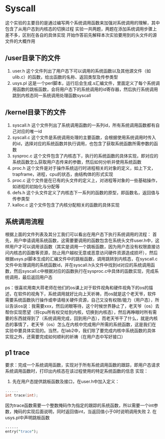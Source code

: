 # Syscall
这个实验的主要目的是通过编写两个系统调用函数来加强对系统调用的理解，其中包含了从用户态到内核态的切换过程
实验一共两题，两题在添加系统调用步骤上差不多，区别在各自的具体实现
开始作答前先解释本次实验要用到的头文件的源文件的大概作用
## /user目录下的文件
1. user.h
这个文件列出了用户态下可以调用的系统函数以及其他源文件（如ulib.c）的函数，给出函数的名称、返回类型及传参类型
2. usys.pl
这是一个perl脚本，运行后会生成.s汇编文件，里面定义了每个系统调用函数的跳板函数，会将用户态下的系统调用的id寄存器，然后执行系统调用跳到内核态同一系统调用处理函数syscall
## /kernel目录下的文件
1. syscall.h
这个文件列出了系统调用函数的一系列id，所有系统调用函数都有自己对应的唯一id
2. syscall.c
这个文件是系统调用处理的主要函数，会根据使用系统调用时传入的id，选择对应的系统函数并执行调用，也包含了获取系统函数所需参数的函数
3. sysproc.c
这个文件包含了内核态下，执行的系统函数的具体实现，即对应的系统函数怎么获取用户态传来的参数，然后如何分析并使用系统函数
4. proc.h
这个文件是对于操作系统运行时进程相关的对象的定义，如上下文，trapframe，进程，cpu的状态，由结构体的形式实现
5. proc.c
这个文件是在已有的头文件的定义上，对进程等对象的一些基础操作，如进程的初始化与分配等
6. defs.h
这个头文件定义了内核态下一系列的函数的原型，即函数名，返回值与传参类型
7. kalloc.c
这个文件包含了内核分配相关的函数的具体实现
## 系统调用流程
根据上面的文件列表及其分工我们可以看出在用户态下执行系统调用的流程：
首先，用户申请调用系统函数，这需要要调用的函数包含在系统头文件user.h中，这样用户才可以调用该函数（其实是调用一个跳板函数，因为用户态没有权限直接访问内核态的函数等资源，防止用户越权无意或恶意访问硬件资源造成损坏），然后根据usys.pl脚本生成的汇编文件中的跳板函数，调用跳转到内核态，在syscall.c文件中处理调用的系统函数id，并在syscall.h头文件中找到id对应的系统调用函数，然后syscall.c中根据对应的函数执行在sysproc.c中具体的函数实现，完成系统调用，最后返回用户态

ps：很喜欢用南大蒋老师在他们的os课上对于软件视角和硬件视角下的os的描述，在软件的视角下，系统调用就好比向上天祈祷，而os就是这个老天爷，软件需要系统函数执行操作或申请相关硬件资源，自己又没有权限/能力（用户态），所以告诉os说：我需要xxx，然后闭眼等待，这个时候世界静止了，老天爷（os）去帮你实现愿望（将cpu所有权交给到内核，切换到内核态），然后再睁眼时所有需要的东西就得到了（系统调用完成，回到用户态），而老天爷干了什么，就是内核态的事情了，老天爷（os）怎么在内核中完成用户所需的系统函数，这是我们在实验中要具体实现的。当然，在lab2中，我们除了要完成内核中系统函数的具体实现之外，还需要完成如何顺利的祈祷（在用户态中写好接口）
## p1 trace
要求：完成一个系统调用函数，实现对于所有系统调用函数的跟踪，即用户态请求系统调用函数时，打印出内核态在该过程使用的特定系统函数的信息
实现：
1. 先在用户态提供跳板函数及接口，在user.h中加入定义：
```c
......
int trace(int);
```
因为trace函数需要一个整数掩码作为指定的跟踪的系统函数，所以需要一个int参数，掩码的实现后面说明，同时返回值int，当返回值小于0时说明调用失败
2. 在usys.pl中声明跳板函数
```perl
......
entry("trace");
```


<!--stackedit_data:
eyJoaXN0b3J5IjpbOTgwNjI2ODY0LDcyMTQxMTg3NiwxNTUyNj
QwOTEzLC0xMDM1NjM0MzcyXX0=
-->